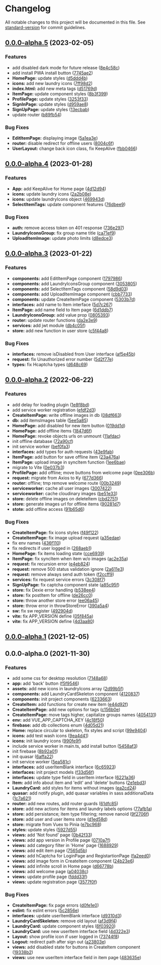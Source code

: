 # Changelog

All notable changes to this project will be documented in this file. See [standard-version](https://github.com/conventional-changelog/standard-version) for commit guidelines.

## [0.0.0-alpha.5](https://github.com/rudnovd/laundry-labels-app/compare/v0.0.0-alpha.4...v0.0.0-alpha.5) (2023-02-05)


### Features

* add disabled dark mode for future release ([8e4c58c](https://github.com/rudnovd/laundry-labels-app/commit/8e4c58cff15dcb062f21989e81ce2c6d15bcb098))
* add install PWA install button ([7745ae2](https://github.com/rudnovd/laundry-labels-app/commit/7745ae2a4c676d02709601d119c5290879d22038))
* **HomePage:** update styles ([d5ddd4b](https://github.com/rudnovd/laundry-labels-app/commit/d5ddd4ba19b20fa9381f82d2ee34a9295e6287ef))
* **icons:** add new laundry icons ([7ff98d2](https://github.com/rudnovd/laundry-labels-app/commit/7ff98d242e900ce3c26a72765887ae4fbe115f50))
* **index.html:** add new meta tags ([d51769d](https://github.com/rudnovd/laundry-labels-app/commit/d51769d15e2f7a707cd4db9a3ae2cc20ec72a734))
* **ItemPage:** update component styles ([8b3f399](https://github.com/rudnovd/laundry-labels-app/commit/8b3f399453bbfc1411ae506655a3551f55c3254a))
* **ProfilePage:** update styles ([3253f33](https://github.com/rudnovd/laundry-labels-app/commit/3253f3358edcbe8ffa3e40a2e1a5fc3a40e0e4ca))
* **SignInPage:** update styles ([d959ae8](https://github.com/rudnovd/laundry-labels-app/commit/d959ae8c11ca458749d5f91d13f267fe658601a1))
* **SignUpPage:** update styles ([13ecbab](https://github.com/rudnovd/laundry-labels-app/commit/13ecbab4189004e35334b158711f8d4ca064af0d))
* update router ([b89fb54](https://github.com/rudnovd/laundry-labels-app/commit/b89fb5408dc8e955e65bcddcf0b34f0b51887c0c))


### Bug Fixes

* **EditItemPage:** displaying image ([5a1ea3e](https://github.com/rudnovd/laundry-labels-app/commit/5a1ea3e5bd5a92eb84014292ad5029185820280d))
* **router:** disable redirect for offline users ([8004c6f](https://github.com/rudnovd/laundry-labels-app/commit/8004c6f15f35e80e978d4bba9869bf06d8b9cc79))
* **UserLayout:** change back icon class, fix KeepAlive ([fbb0466](https://github.com/rudnovd/laundry-labels-app/commit/fbb0466b5d20b188eca02fb7dcf1221892cc2ab9))

## [0.0.0-alpha.4](https://github.com/rudnovd/laundry-labels-app/compare/v0.0.0-alpha.3...v0.0.0-alpha.4) (2023-01-28)


### Features

* **App:** add KeepAlive for Home page ([4d12d94](https://github.com/rudnovd/laundry-labels-app/commit/4d12d943a99971dcb1f28e1cca3855aabff63253))
* **icons:** update laundry icons ([2a2b08e](https://github.com/rudnovd/laundry-labels-app/commit/2a2b08e9c26d9a15466c0144bc078f58b71be811))
* **icons:** update laundryIcons object ([469943d](https://github.com/rudnovd/laundry-labels-app/commit/469943db11805f099388d9d6033b106e942577dd))
* **SelectItemTags:** update component features ([76dbee9](https://github.com/rudnovd/laundry-labels-app/commit/76dbee9b85925d7bf035ef813a3d3b7d8be2fffd))


### Bug Fixes

* **auth:** remove access token on 401 response ([736e297](https://github.com/rudnovd/laundry-labels-app/commit/736e297ce69acb7383152b15103dabc12f43f091))
* **LaundryIconsGroup:** fix group name title ([ca71ef9](https://github.com/rudnovd/laundry-labels-app/commit/ca71ef9e418c7c64342a45f88b259c44a2ec8f23))
* **UploadItemImage:** update photo limits ([d8edce3](https://github.com/rudnovd/laundry-labels-app/commit/d8edce3a91b967bcfd38380843829d7883616d55))

## [0.0.0-alpha.3](https://github.com/rudnovd/laundry-labels-app/compare/v0.0.0-alpha.2...v0.0.0-alpha.3) (2023-01-22)


### Features

* **components:** add EditItemPage component ([1797986](https://github.com/rudnovd/laundry-labels-app/commit/1797986ef1fd801a695e16a9842d8570c19e91bf))
* **components:** add LaundryIconsGroup component ([3053805](https://github.com/rudnovd/laundry-labels-app/commit/3053805235e903672b33640616afcd2953144e70))
* **components:** add SelectItemTags component ([58d9d03](https://github.com/rudnovd/laundry-labels-app/commit/58d9d03cbb245a3b3e10d014b56f5a12511a37f7))
* **components:** add UploadItemImage component ([cbb7733](https://github.com/rudnovd/laundry-labels-app/commit/cbb77330e0ee1aad4f03cd02183518698ef5b546))
* **components:** update CreateItemPage component ([5303b7d](https://github.com/rudnovd/laundry-labels-app/commit/5303b7d93697b96bf79ceb6a3f2689f22aad57e1))
* **interfaces:** add name to Item interface ([5d7c267](https://github.com/rudnovd/laundry-labels-app/commit/5d7c26755f2594ffe0780c559f234d4c3e8a0e47))
* **ItemPage:** add name field to Item page ([6d1ddb7](https://github.com/rudnovd/laundry-labels-app/commit/6d1ddb77590af5900b2a8613aa4f79f165e2409b))
* **LaundryIconsGroup:** add value prop ([0805393](https://github.com/rudnovd/laundry-labels-app/commit/0805393e50f0081a32e5ac4d746619ed6ccc4b91))
* **router:** update router functions ([da2e3e9](https://github.com/rudnovd/laundry-labels-app/commit/da2e3e95fc3d164e0a804ac4ea9f62616313f267))
* **services:** add jwt module ([db4c05f](https://github.com/rudnovd/laundry-labels-app/commit/db4c05f1996d082f1dab081efb8f4293a4e422ec))
* **store:** add new function in user store ([c5f44a8](https://github.com/rudnovd/laundry-labels-app/commit/c5f44a84b7c3cf7beaaf253669ee6fe306941587))


### Bug Fixes

* **interfaces:** remove isDisabled from User interface ([af5e45b](https://github.com/rudnovd/laundry-labels-app/commit/af5e45b3cd20b3d5b2a092f09ddd753eb81f5119))
* **request:** fix Unauthorized error number ([5d2f77e](https://github.com/rudnovd/laundry-labels-app/commit/5d2f77eef9b494f53a11d887d720eeea7fc84328))
* **types:** fix Hcaptcha types ([d648c69](https://github.com/rudnovd/laundry-labels-app/commit/d648c694222c3d12e4eaa7f064932c45527b20ae))

## [0.0.0-alpha.2](https://github.com/rudnovd/laundry-labels-app/compare/v0.0.0-alpha.1...v0.0.0-alpha.2) (2022-06-22)


### Features

* add delay for loading plugin ([1e8f8bd](https://github.com/rudnovd/laundry-labels-app/commit/1e8f8bd856eb4982410727921ec294f169f4adca))
* add service worker registration ([efdf2d3](https://github.com/rudnovd/laundry-labels-app/commit/efdf2d3be665011fdf6fd11fe0b7d7e3dea9f9d0))
* **CreateItemPage:** write offline images in db ([08df663](https://github.com/rudnovd/laundry-labels-app/commit/08df663e53ed55bdd516039aae2881dfc75d1881))
* **db:** add itemsImages table ([5ee5a85](https://github.com/rudnovd/laundry-labels-app/commit/5ee5a85815f01ba799e083909fac08b4ad4b5e60))
* **HomePage:** add disabled for new item button ([019dd1d](https://github.com/rudnovd/laundry-labels-app/commit/019dd1dcae4263aa990d881a6f7ab408b7114cb3))
* **HomePage:** add offline items ([1847d6f](https://github.com/rudnovd/laundry-labels-app/commit/1847d6f9a6d6fd2c8732541a17500780334253f7))
* **HomePage:** revoke objects urls on unmount ([11afdac](https://github.com/rudnovd/laundry-labels-app/commit/11afdac923f2e0df11f3f116bfc079310bfae292))
* init offline database ([72a90cf](https://github.com/rudnovd/laundry-labels-app/commit/72a90cfa2c9b511ae172dd0ff426e6ec0f850fb8))
* init service worker ([bef0fa3](https://github.com/rudnovd/laundry-labels-app/commit/bef0fa3e02a70db4d0d20b5d9d8434632eab5529))
* **interfaces:** add types for auth requests ([43e9fab](https://github.com/rudnovd/laundry-labels-app/commit/43e9fab5a2e1b539199db2caed915fafe59ead64))
* **ItemPage:** add button for save offline item ([23a476a](https://github.com/rudnovd/laundry-labels-app/commit/23a476a85448f82ebdbf9d4d5807e9309373f55b))
* **ItemPage:** upload image in syncItem function ([1ee6bae](https://github.com/rudnovd/laundry-labels-app/commit/1ee6bae03827645322547a9f20f2c35b19d1551b))
* migrate to Vite ([0e037b3](https://github.com/rudnovd/laundry-labels-app/commit/0e037b3abb5896de51e1ffd06f3d53dcc48087f2))
* **ProfilePage:** add offline; move buttons from welcome page ([0ee306b](https://github.com/rudnovd/laundry-labels-app/commit/0ee306befdd6387f13c958733cddf05b04968717))
* **request:** migrate from Axios to Ky ([677d366](https://github.com/rudnovd/laundry-labels-app/commit/677d366bce68bcec1855ee66d3c0ce3ed1b85f81))
* **router:** offline; tmp remove welcome route ([00b3249](https://github.com/rudnovd/laundry-labels-app/commit/00b324948444e38ac2fe0d3759356420faea6f89))
* **serviceworker:** cache all user images ([3007422](https://github.com/rudnovd/laundry-labels-app/commit/30074221603a37a9dda6c9c2ee839702c04b8dfe))
* **serviceworker:** cache cloudinary images ([be51e33](https://github.com/rudnovd/laundry-labels-app/commit/be51e33b5095d4e3c2e258eacc25eac6b8bcee43))
* **store:** delete offline images on deleteItem ([cbd2751](https://github.com/rudnovd/laundry-labels-app/commit/cbd2751eb5faa9a2f90913cbe3b2d31f58e58e4d))
* **store:** generate images url for offline items ([90281d7](https://github.com/rudnovd/laundry-labels-app/commit/90281d7cf812e4a012931b19e6065cf3113e48ff))
* **stote:** add offline access ([91b65d6](https://github.com/rudnovd/laundry-labels-app/commit/91b65d64ec432f1b51f4f9fc2f10012ef2b119a4))


### Bug Fixes

* **CreateItemPage:** fix icons styles ([f49f122](https://github.com/rudnovd/laundry-labels-app/commit/f49f122e15fad51c3b326a19afe06cbc5698dc96))
* **CreateItemPage:** fix image upload request ([a35edae](https://github.com/rudnovd/laundry-labels-app/commit/a35edaecff9152e54b195089c8c8cd6fffadd1e9))
* fix env names ([436f110](https://github.com/rudnovd/laundry-labels-app/commit/436f110257f9a08cb1e7287a0478718c9c876854))
* fix redirects if user logged in ([268aeb1](https://github.com/rudnovd/laundry-labels-app/commit/268aeb1117f38351c5dc783618f2fe66e4de45c0))
* **HomePage:** fix items loading state ([cce6939](https://github.com/rudnovd/laundry-labels-app/commit/cce69391052427bd48576e0c8f60471cfebd7c8b))
* **ItemPage:** fix syncItem when item w/o images ([ac2e35a](https://github.com/rudnovd/laundry-labels-app/commit/ac2e35ae65549093f2aac69fcfc24ba783f3463e))
* **request:** fix recursion error ([e4eb824](https://github.com/rudnovd/laundry-labels-app/commit/e4eb8245dcac7fa330cc4a27eda2a0cb2551557d))
* **request:** remove 500 status validation ignore ([2a611e3](https://github.com/rudnovd/laundry-labels-app/commit/2a611e3f2904dfeb4b66b64746d1c3de9b7964d4))
* **request:** remove always send auth token ([f2ccff9](https://github.com/rudnovd/laundry-labels-app/commit/f2ccff9517ee108f4882231f5a411676f3bd1980))
* **services:** fix request service errors ([3c308f7](https://github.com/rudnovd/laundry-labels-app/commit/3c308f79d7494bf4d69372ceaf7063a158ad4633))
* **SignUpPage:** fix captcha component state ([a85c95f](https://github.com/rudnovd/laundry-labels-app/commit/a85c95fa80ae44dfa041ffd8fc43f391562b85a7))
* **store:** fix Dexie error handling ([b538ee4](https://github.com/rudnovd/laundry-labels-app/commit/b538ee4e0dced927722a527ca2d70d7796f1ea80))
* **store:** fix postItem for offline ([de26cc0](https://github.com/rudnovd/laundry-labels-app/commit/de26cc0e78dbab3603c50c657f4b213c119bd7eb))
* **store:** throw another store error ([ee06a45](https://github.com/rudnovd/laundry-labels-app/commit/ee06a45926c3e25aa074e98a56f4a83d950f80d6))
* **store:** throw error in throwStoreError ([390a5a4](https://github.com/rudnovd/laundry-labels-app/commit/390a5a43400a82d4ccefeec8de7d67b27fc8b713))
* **sw:** fix sw register ([492904d](https://github.com/rudnovd/laundry-labels-app/commit/492904da2da9d479f8c82e1a5055058a077e98e6))
* **vite:** fix APP_VERSION define ([05f845a](https://github.com/rudnovd/laundry-labels-app/commit/05f845acff54515beebe6e7ae58ec06bafc0f52c))
* **vite:** fix APP_VERSION define ([4d3aa80](https://github.com/rudnovd/laundry-labels-app/commit/4d3aa809e75e407077ef4bc7da2b45036a5c0efa))

## [0.0.0-alpha.1](https://github.com/rudnovd/laundry-labels-app/compare/v0.0.0-alpha.0...v0.0.0-alpha.1) (2021-12-05)

## 0.0.0-alpha.0 (2021-11-30)


### Features

* add some css for desktop resolution ([7148a68](https://github.com/rudnovd/laundry-labels-app/commit/7148a680ec08d6fa5d8bfa51892083d11a63b85b))
* **app:** add 'back' button ([f5f9546](https://github.com/rudnovd/laundry-labels-app/commit/f5f95460253f1aeae787a4c3e8be735acaa455b5))
* **assets:** add new icons in laundryIcons array ([2d99b5f](https://github.com/rudnovd/laundry-labels-app/commit/2d99b5fe9cef35a56fea43def6144dc2400f77a9))
* **components:** add LaundryCardSkeleton component ([4120837](https://github.com/rudnovd/laundry-labels-app/commit/41208371c9fc93d2e24bffab4b7dcbd3d6fa5b9e))
* **components:** init project components ([6233663](https://github.com/rudnovd/laundry-labels-app/commit/623366338c1fd719dc0f36155cc9beaf6beb837c))
* **CreateItem:** add functions for create new item ([e44d92f](https://github.com/rudnovd/laundry-labels-app/commit/e44d92f9fc037df45bb575ad5b7e0bbf72fbea42))
* **CreateItemPage:** add new options for tags ([c156b0e](https://github.com/rudnovd/laundry-labels-app/commit/c156b0e4168a2800570b5f579bfb27adf783d634))
* **CreateItemPage:** move tags higher, capitalize groups names ([4054131](https://github.com/rudnovd/laundry-labels-app/commit/4054131727d307a7bcb20299d50e8ef350e9cef9))
* **env:** add VUE_APP_CAPTCHA_KEY ([4c18f50](https://github.com/rudnovd/laundry-labels-app/commit/4c18f502afd5e4e83edc4155edaf1ddc1625453f))
* **firebase:** add db collections enum ([4d05d21](https://github.com/rudnovd/laundry-labels-app/commit/4d05d2182eb6c7f49c0f443e4bc24d13e5f51aab))
* **Home:** replace circular to skeleton, fix styles and script ([99e9404](https://github.com/rudnovd/laundry-labels-app/commit/99e94048bbd69efff1ebbc3dfba07dc13219ac6f))
* **icons:** add test wash icons ([9ea4d41](https://github.com/rudnovd/laundry-labels-app/commit/9ea4d412dabed47d0e44b621b0cc472407d1186a))
* **icons:** init laundry icons ([990fe9f](https://github.com/rudnovd/laundry-labels-app/commit/990fe9f21825a0c629cda35cf343c43a2a58a70b))
* include service worker in main.ts, add install button ([5458af3](https://github.com/rudnovd/laundry-labels-app/commit/5458af3f23f6ab2fe520f8524431cb1eb35c2dbb))
* init firebase ([8b92a01](https://github.com/rudnovd/laundry-labels-app/commit/8b92a01f31bdfad8c755abd1904b9d0d2878af70))
* init quasar ([6affa22](https://github.com/rudnovd/laundry-labels-app/commit/6affa22a9ce8c218668e0003fc67f3a248c7fb35))
* init service worker ([5ea581c](https://github.com/rudnovd/laundry-labels-app/commit/5ea581c0aa0db6a1411fc04053bb37c1082eb978))
* **interfaces:** add userItemBlank interface ([6c65923](https://github.com/rudnovd/laundry-labels-app/commit/6c65923d8fc687b5d2e1ce2161a410ff1dc561b3))
* **interfaces:** init project models ([f33d56f](https://github.com/rudnovd/laundry-labels-app/commit/f33d56fdc93221bed94d51ff07f8c1950ec79bbb))
* **interfaces:** update type field in userItem interface ([6221a36](https://github.com/rudnovd/laundry-labels-app/commit/6221a36675db9d494f9badd813df8c1fdc352b82))
* **Item:** add info about item and 'edit' and 'delete' buttons ([2e1ebd3](https://github.com/rudnovd/laundry-labels-app/commit/2e1ebd39737e46b2a6e1e859cc02b995b5000d46))
* **LaundryCard:** add styles for items without images ([ea2cd24](https://github.com/rudnovd/laundry-labels-app/commit/ea2cd24d18e4eb9278cfe3ab994adc1402829686))
* **quasar:** add notify plugin, add quasar variables in sass additionalData ([1c7a621](https://github.com/rudnovd/laundry-labels-app/commit/1c7a62114629f2364c323bde388c5ea1a9f254ef))
* **router:** add new routes, add router guards ([61dfc85](https://github.com/rudnovd/laundry-labels-app/commit/61dfc858aa955964d28710c72773f8cfb80aa31b))
* **store:** add new actions for items and laundry labels options ([77afb1a](https://github.com/rudnovd/laundry-labels-app/commit/77afb1aededf8cb87ee34336b5a00758d2d2078c))
* **store:** add persistance; item type filtering; remove nanoid ([9f2706f](https://github.com/rudnovd/laundry-labels-app/commit/9f2706f562b092af25c3106510a695bb551cb8bf))
* **store:** add user and user items store ([d1ed58d](https://github.com/rudnovd/laundry-labels-app/commit/d1ed58dfaad36c3a2c3a910213930c03a90b3491))
* **store:** migrate from Vuex to Pinia ([e7bc968](https://github.com/rudnovd/laundry-labels-app/commit/e7bc968ddbf4ad0ff81bce540131045cb3561d0c))
* **styles:** update styles ([5927d55](https://github.com/rudnovd/laundry-labels-app/commit/5927d55307b79f46f2da4bb7a3845d83a3ab8505))
* **views:** add 'Not found' page ([0b42f33](https://github.com/rudnovd/laundry-labels-app/commit/0b42f3375679dae89a3e6ec94d0dca8b1ba3862d))
* **views:** add app version in Profile page ([0710a7f](https://github.com/rudnovd/laundry-labels-app/commit/0710a7f86d9a11e5a3c7c51405598fa85fcf03eb))
* **views:** add category filter in 'Home' page ([1688929](https://github.com/rudnovd/laundry-labels-app/commit/1688929984cec3ed4daf299aa2783327ff81bb2e))
* **views:** add edit item page ([7565d5b](https://github.com/rudnovd/laundry-labels-app/commit/7565d5b52efc4626338e85110fc97cf966a73923))
* **views:** add hCaptcha for LoginPage and RegistartionPage ([fa2eed0](https://github.com/rudnovd/laundry-labels-app/commit/fa2eed0a74361d9bbe4f432856dd6eb2b4a1dd5a))
* **views:** add image form in CreateItem component ([24b23e6](https://github.com/rudnovd/laundry-labels-app/commit/24b23e6366bf1ebeba3124426bf6b101477bc886))
* **views:** add infinite scroll in Home page ([d66778b](https://github.com/rudnovd/laundry-labels-app/commit/d66778b51b8ef3cf43c8411716de340b015e65f7))
* **views:** add welcome page ([a04038c](https://github.com/rudnovd/laundry-labels-app/commit/a04038ca578b443b0cd9148059552a4337159071))
* **views:** update profile page ([fddd33f](https://github.com/rudnovd/laundry-labels-app/commit/fddd33f093c9146d55ad3d22e5575d6810316317))
* **views:** update registration page ([3577f0f](https://github.com/rudnovd/laundry-labels-app/commit/3577f0fc128d58f9bac42dbf1b98d942e60a3d1d))


### Bug Fixes

* **CreateItemPage:** fix page errors ([d0fe1e0](https://github.com/rudnovd/laundry-labels-app/commit/d0fe1e08a8022a4ce2c2bec2435d934c86d25bd9))
* **eslint:** fix eslint errors ([5c2856e](https://github.com/rudnovd/laundry-labels-app/commit/5c2856eccd24fed5d37f4aef8fa09354778690c8))
* **interfaces:** update userItemBlank interface ([d9310d3](https://github.com/rudnovd/laundry-labels-app/commit/d9310d360fc32f272164f650f5f6600808695156))
* **LaundryCardSkeleton:** remove old layout ([af3d9f4](https://github.com/rudnovd/laundry-labels-app/commit/af3d9f4660a76fbed98d30e7e76a329cce22a2e1))
* **LaundryCard:** update component styles ([6f03920](https://github.com/rudnovd/laundry-labels-app/commit/6f039205e5f3eebd0c57c3847eb78a815df1e103))
* **LaundryCard:** use new userItem interface field ([4d322e3](https://github.com/rudnovd/laundry-labels-app/commit/4d322e372b1756ae6948fd3f4d524d8dee8a152e))
* **Layout:** show profile icon if user logged in ([73744f8](https://github.com/rudnovd/laundry-labels-app/commit/73744f8d9ddeb74972b96399d09e5656e84bacdd))
* **Logout:** redirect path after sign out ([a23803e](https://github.com/rudnovd/laundry-labels-app/commit/a23803e4b4ea95503d6290e2562adf06828b48e1))
* **views:** add disabled state for buttons in CreateItem component ([19338b2](https://github.com/rudnovd/laundry-labels-app/commit/19338b2518d92da6c520a61ef2e43e92ffd49ef1))
* **views:** use new userItem interface field in item page ([483635e](https://github.com/rudnovd/laundry-labels-app/commit/483635e61a2167e312155e7b1e96b508a4ecf458))
